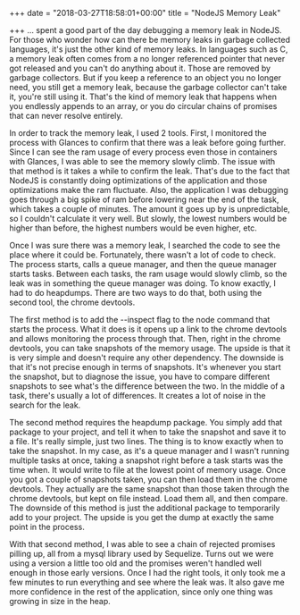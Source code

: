 +++
date = "2018-03-27T18:58:01+00:00"
title = "NodeJS Memory Leak"

+++
... spent a good part of the day debugging a memory leak in NodeJS. For those who wonder how can there be memory leaks in garbage collected languages, it's just the other kind of memory leaks. In languages such as C, a memory leak often comes from a no longer referenced pointer that never got released and you can't do anything about it. Those are removed by garbage collectors. But if you keep a reference to an object you no longer need, you still get a memory leak, because the garbage collector can't take it, you're still using it. That's the kind of memory leak that happens when you endlessly appends to an array, or you do circular chains of promises that can never resolve entirely.

In order to track the memory leak, I used 2 tools. First, I monitored the process with Glances to confirm that there was a leak before going further. Since I can see the ram usage of every process even those in containers with Glances, I was able to see the memory slowly climb. The issue with that method is it takes a while to confirm the leak. That's due to the fact that NodeJS is constantly doing optimizations of the application and those optimizations make the ram fluctuate. Also, the application I was debugging goes through a big spike of ram before lowering near the end of the task, which takes a couple of minutes. The amount it goes up by is unpredictable, so I couldn't calculate it very well. But slowly, the lowest numbers would be higher than before, the highest numbers would be even higher, etc.

Once I was sure there was a memory leak, I searched the code to see the place where it could be. Fortunately, there wasn't a lot of code to check. The process starts, calls a queue manager, and then the queue manager starts tasks. Between each tasks, the ram usage would slowly climb, so the leak was in something the queue manager was doing. To know exactly, I had to do heapdumps. There are two ways to do that, both using the second tool, the chrome devtools.

The first method is to add the --inspect flag to the node command that starts the process. What it does is it opens up a link to the chrome devtools and allows monitoring the process through that. Then, right in the chrome devtools, you can take snapshots of the memory usage. The upside is that it is very simple and doesn't require any other dependency. The downside is that it's not precise enough in terms of snapshots. It's whenever you start the snapshot, but to diagnose the issue, you have to compare different snapshots to see what's the difference between the two. In the middle of a task, there's usually a lot of differences. It creates a lot of noise in the search for the leak.

The second method requires the heapdump package. You simply add that package to your project, and tell it when to take the snapshot and save it to a file. It's really simple, just two lines. The thing is to know exactly when to take the snapshot. In my case, as it's a queue manager and I wasn't running multiple tasks at once, taking a snapshot right before a task starts was the time when. It would write to file at the lowest point of memory usage. Once you got a couple of snapshots taken, you can then load them in the chrome devtools. They actually are the same snapshot than those taken through the chrome devtools, but kept on file instead. Load them all, and then compare. The downside of this method is just the additional package to temporarily add to your project. The upside is you get the dump at exactly the same point in the process.

With that second method, I was able to see a chain of rejected promises pilling up, all from a mysql library used by Sequelize. Turns out we were using a version a little too old and the promises weren't handled well enough in those early versions. Once I had the right tools, it only took me a few minutes to run everything and see where the leak was. It also gave me more confidence in the rest of the application, since only one thing was growing in size in the heap.